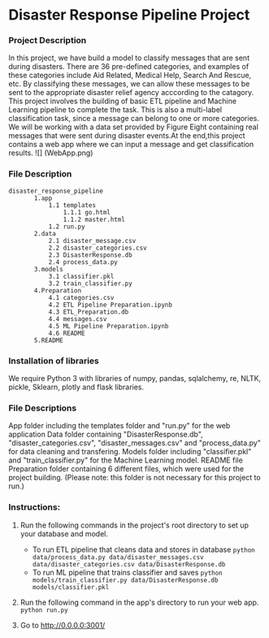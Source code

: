 # Disaster Response Pipeline Project

### Project Description
In this project, we have build a model to classify messages that are sent during disasters. There are 36 pre-defined categories, and examples of these categories include Aid Related, Medical Help, Search And Rescue, etc. By classifying these messages, we can allow these messages to be sent to the appropriate disaster relief agency acccording to the catagory. This project involves the building of basic ETL pipeline and Machine Learning pipeline to complete  the task. This is also a multi-label classification task, since a message can belong to one or more categories. We will be working with a data set provided by Figure Eight containing real messages that were sent during disaster events.At the end,this project contains a web app where we can input a message and get classification results.
![] (WebApp.png)


### File Description
    disaster_response_pipeline
           1.app
               1.1 templates
                   1.1.1 go.html
                   1.1.2 master.html
               1.2 run.py
           2.data
               2.1 disaster_message.csv
               2.2 disaster_categories.csv
               2.3 DisasterResponse.db
               2.4 process_data.py
           3.models
               3.1 classifier.pkl
               3.2 train_classifier.py
           4.Preparation
               4.1 categories.csv
               4.2 ETL Pipeline Preparation.ipynb
               4.3 ETL_Preparation.db
               4.4 messages.csv
               4.5 ML Pipeline Preparation.ipynb
               4.6 README
           5.README

### Installation of libraries
We require  Python 3 with libraries of numpy, pandas, sqlalchemy, re, NLTK, pickle, Sklearn, plotly and flask libraries.

### File Descriptions
App folder including the templates folder and "run.py" for the web application
Data folder containing "DisasterResponse.db", "disaster_categories.csv", "disaster_messages.csv" and "process_data.py" for data cleaning and transfering.
Models folder including "classifier.pkl" and "train_classifier.py" for the Machine Learning model.
README file
Preparation folder containing 6 different files, which were used for the project building. (Please note: this folder is not necessary for this project to run.)

### Instructions:
1. Run the following commands in the project's root directory to set up your database and model.

    - To run ETL pipeline that cleans data and stores in database
        `python data/process_data.py data/disaster_messages.csv data/disaster_categories.csv data/DisasterResponse.db`
    - To run ML pipeline that trains classifier and saves
        `python models/train_classifier.py data/DisasterResponse.db models/classifier.pkl`

2. Run the following command in the app's directory to run your web app.
    `python run.py`

3. Go to http://0.0.0.0:3001/


